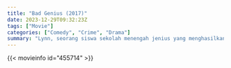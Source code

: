 ```yaml
---
title: "Bad Genius (2017)"
date: 2023-12-29T09:32:23Z
tags: ["Movie"]
categories: ["Comedy", "Crime", "Drama"]
summary: "Lynn, seorang siswa sekolah menengah jenius yang menghasilkan uang dengan menyontek ujian, menerima tugas baru yang membawanya untuk menginjakkan kaki di Sydney, Australia. Untuk menyelesaikan tugas jutaan Baht, Lynn dan teman-teman sekelasnya harus menyelesaikan ..."
---
```


<mux-player stream-type="on-demand"
src="https://kp3d-my.sharepoint.com/personal/ryoo_kp3d_onmicrosoft_com/_layouts/15/download.aspx?share=EYHP3epuomZDiY7hADeaUVsBl7igfpZxQ3a4XbUugL0QPQ" prefer-playback="mse" controls>

</mux-player>


{{< movieinfo id="455714" >}}

<script src="https://cdn.jsdelivr.net/npm/@mux/mux-player"></script>

 <script type="application/ld+json ">
{
"@context": "https://schema.org/",
"@type": "VideoObject",
"name": "Bad Genius (2017)",
"contentUrl": "https://stream.mux.com/t00QTbycRM01ctNP3UssfgoBYjAQvmkUrUlXYRwB02Xt800.m3u8",
"thumbnailUrl": "https://www.themoviedb.org/t/p/original/7MQVmsC7i6Z5tnKxQC62zBKU3Dx.jpg?width=314&fit_mode=preserve&time=25",
"uploadDate": "2023-12-18T18:45:11Z",
}

</script>